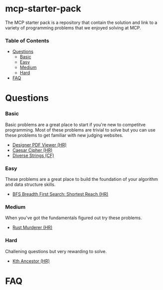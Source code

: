 # mcp-starter-pack

The MCP starter pack is a repository that contain the solution and link to a variety of programming problems that we enjoyed solving at MCP.

### Table of Contents

- [Questions](#Questions)
     - [Basic](#Basic)
     - [Easy](#Easy)
     - [Medium](#Medium)
     - [Hard](#Hard)
- [FAQ](#FAQ)

# Questions

### Basic

Basic problems are a great place to start if you're new to competitve programming. Most of these problems are trivial to solve but you can use these problems to get familiar with new judging websites. 

- [Designer PDF Viewer (HR)](https://www.hackerrank.com/challenges/designer-pdf-viewer/problem)
- [Caesar Cipher (HR)](https://www.hackerrank.com/challenges/caesar-cipher-1/problem)
- [Diverse Strings (CF)](https://codeforces.com/contest/1144/problem/A)
 

### Easy

These problems are a great place to build the foundation of your algorithm and data structure skills.

- [BFS Breadth First Search: Shortest Reach (HR)](https://www.hackerrank.com/challenges/bfsshortreach/problem)

### Medium

When you've got the fundamentals figured out try these problems.

- [Rust Murderer (HR)](https://www.hackerrank.com/challenges/rust-murderer/problem)

### Hard

Challening questions but very rewarding to solve. 

- [Kth Ancestor (HR)](https://www.hackerrank.com/challenges/kth-ancestor/problem)

# FAQ
